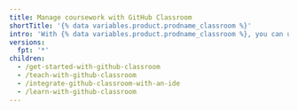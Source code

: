 ```yaml
---
title: Manage coursework with GitHub Classroom
shortTitle: '{% data variables.product.prodname_classroom %}'
intro: 'With {% data variables.product.prodname_classroom %}, you can use {% data variables.product.product_name %} to administer or participate in a course about software development.'
versions:
  fpt: '*'
children:
  - /get-started-with-github-classroom
  - /teach-with-github-classroom
  - /integrate-github-classroom-with-an-ide
  - /learn-with-github-classroom
---
```


